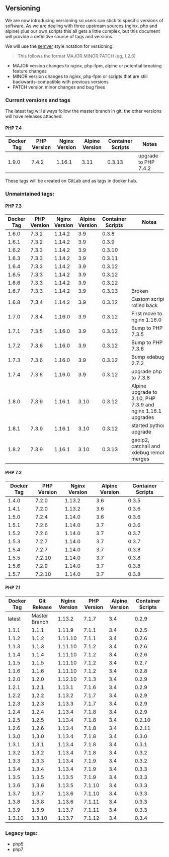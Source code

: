 ## Versioning
We are now introducing versioning so users can stick to specific versions of software. As we are dealing with three upstream sources (nginx, php and alpine) plus our own scripts this all gets a little complex, but this document will provide a definitive source of tags and versions.

We will use the [semver](http://ricostacruz.com/cheatsheets/semver.html) style notation for versioning:

>This follows the format MAJOR.MINOR.PATCH (eg, 1.2.6)
>
- MAJOR version changes to nginx, php-fpm, alpine or potential breaking feature changes
- MINOR version changes to nginx, php-fpm or scripts that are still backwards-compatible with previous versions
- PATCH version minor changes and bug fixes

### Current versions and tags

The latest tag will always follow the master branch in git. the other versions will have releases attached.

#### PHP 7.4

| Docker Tag | PHP Version | Nginx Version | Alpine Version | Container Scripts | Notes |
|-----|-------|-----|--------|--------|----------|
| 1.9.0 | 7.4.2 |1.16.1 | 3.11 | 0.3.13 | upgrade to PHP 7.4.2 |

These tags will be created on GitLab and as tags in docker hub.

### Unmaintained tags:

#### PHP 7.3

| Docker Tag | PHP Version | Nginx Version | Alpine Version | Container Scripts | Notes |
|-----|-------|-----|--------|--------|----------|
| 1.6.0 | 7.3.2 |1.14.2 | 3.9 | 0.3.8 ||
| 1.6.1 | 7.3.2 |1.14.2 | 3.9 | 0.3.9 ||
| 1.6.2 | 7.3.3 |1.14.2 | 3.9 | 0.3.10 ||
| 1.6.3 | 7.3.3 |1.14.2 | 3.9 | 0.3.11 ||
| 1.6.4 | 7.3.3 |1.14.2 | 3.9 | 0.3.12 ||
| 1.6.5 | 7.3.3 |1.14.2 | 3.9 | 0.3.12 ||
| 1.6.6 | 7.3.3 |1.14.2 | 3.9 | 0.3.12 ||
| 1.6.7 | 7.3.3 |1.14.2 | 3.9 | 0.3.13 | Broken |
| 1.6.8 | 7.3.4 |1.14.2 | 3.9 | 0.3.12 | Custom scripts rolled back |
| 1.7.0 | 7.3.4 |1.16.0 | 3.9 | 0.3.12 | First move to nginx 1.16.0 |
| 1.7.1 | 7.3.5 |1.16.0 | 3.9 | 0.3.12 | Bump to PHP 7.3.5 |
| 1.7.2 | 7.3.6 |1.16.0 | 3.9 | 0.3.12 | Bump to PHP 7.3.6 |
| 1.7.3 | 7.3.6 |1.16.0 | 3.9 | 0.3.12 | Bump xdebug 2.7.2 |
| 1.7.4 | 7.3.8 |1.16.0 | 3.9 | 0.3.12 | upgrade php to 7.3.8 |
| 1.8.0 | 7.3.9 |1.16.1 | 3.10 | 0.3.12 | Alpine upgrade to 3.10, PHP 7.3.9 and nginx 1.16.1 upgrades |
| 1.8.1 | 7.3.9 |1.16.1 | 3.10 | 0.3.12 | started python upgrade |
| 1.8.2 | 7.3.9 |1.16.1 | 3.10 | 0.3.13 | geoip2, catchall and xdebug.remote merges |

#### PHP 7.2

| Docker Tag | PHP Version | Nginx Version | Alpine Version | Container Scripts |
|-----|-------|-----|--------|--------|
| 1.4.0 | 7.2.0 |1.13.2 | 3.6 | 0.3.5 |
| 1.4.1 | 7.2.0 |1.13.2 | 3.6 | 0.3.6 |
| 1.5.0 | 7.2.4 |1.14.0 | 3.6 | 0.3.6 |
| 1.5.1 | 7.2.6 |1.14.0 | 3.7 | 0.3.6 |
| 1.5.2 | 7.2.6 |1.14.0 | 3.7 | 0.3.7 |
| 1.5.3 | 7.2.7 |1.14.0 | 3.7 | 0.3.7 |
| 1.5.4 | 7.2.7 |1.14.0 | 3.7 | 0.3.8 |
| 1.5.5 | 7.2.10 |1.14.0 | 3.7 | 0.3.8 |
| 1.5.6 | 7.2.9 |1.14.0 | 3.7 | 0.3.8 |
| 1.5.7 | 7.2.10 |1.14.0 | 3.7 | 0.3.8 |

#### PHP 7.1

| Docker Tag | Git Release | Nginx Version | PHP Version | Alpine Version | Container Scripts |
|-----|-------|-----|--------|--------|--------|
| latest | Master Branch |1.13.2 | 7.1.7 | 3.4 | 0.2.9 |
| 1.1.1 | 1.1.1 |1.11.9 | 7.1.1 | 3.4 |  0.2.5 |
| 1.1.2 | 1.1.2 |1.11.10 | 7.1.1 | 3.4 |  0.2.6 |
| 1.1.3 | 1.1.3 |1.11.10 | 7.1.2 | 3.4 |  0.2.6 |
| 1.1.4 | 1.1.4 |1.11.10 | 7.1.2 | 3.4 |  0.2.6 |
| 1.1.5 | 1.1.5 |1.11.10 | 7.1.2 | 3.4 |  0.2.7 |
| 1.1.6 | 1.1.6 |1.11.10 | 7.1.2 | 3.4 |  0.2.8 |
| 1.2.0 | 1.2.0 |1.12.10 | 7.1.3 | 3.4 |  0.2.9 |
| 1.2.1 | 1.2.1 |1.13.1 | 7.1.6 | 3.4 | 0.2.9 | 
| 1.2.2 | 1.2.2 |1.13.2 | 7.1.7 | 3.4 | 0.2.9 | 
| 1.2.3 | 1.2.3 |1.13.3 | 7.1.7 | 3.4 | 0.2.9 | 
| 1.2.4 | 1.2.4 |1.13.4 | 7.1.8 | 3.4 | 0.2.9 | 
| 1.2.5 | 1.2.5 |1.13.4 | 7.1.8 | 3.4 | 0.2.10 | 
| 1.2.6 | 1.2.6 |1.13.4 | 7.1.8 | 3.4 | 0.2.11 | 
| 1.3.0 | 1.3.0 |1.13.4 | 7.1.8 | 3.4 | 0.3.0 | 
| 1.3.1 | 1.3.1 |1.13.4 | 7.1.8 | 3.4 | 0.3.1 | 
| 1.3.2 | 1.3.2 |1.13.4 | 7.1.8 | 3.4 | 0.3.2 | 
| 1.3.3 | 1.3.3 |1.13.4 | 7.1.9 | 3.4 | 0.3.2 | 
| 1.3.4 | 1.3.4 |1.13.4 | 7.1.9 | 3.4 | 0.3.3 | 
| 1.3.5 | 1.3.5 |1.13.5 | 7.1.9 | 3.4 | 0.3.3 | 
| 1.3.6 | 1.3.6 |1.13.5 | 7.1.10 | 3.4 | 0.3.3 | 
| 1.3.7 | 1.3.7 |1.13.6 | 7.1.10 | 3.4 | 0.3.3 | 
| 1.3.8 | 1.3.8 |1.13.6 | 7.1.11 | 3.4 | 0.3.3 | 
| 1.3.9 | 1.3.9 |1.13.7 | 7.1.11 | 3.4 | 0.3.3 | 
| 1.3.10 | 1.3.10 |1.13.7 | 7.1.12 | 3.4 | 0.3.4 | 

### Legacy tags:

- php5
- php7
